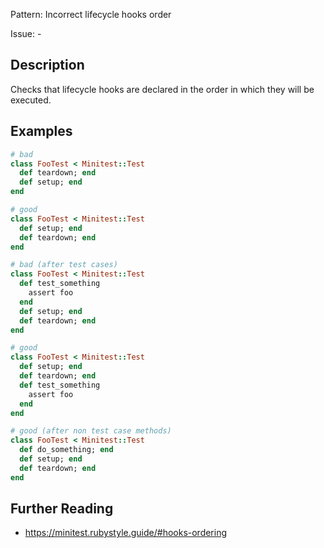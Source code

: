 Pattern: Incorrect lifecycle hooks order

Issue: -

## Description

Checks that lifecycle hooks are declared in the order in which they will be executed.

## Examples

``` ruby
# bad
class FooTest < Minitest::Test
  def teardown; end
  def setup; end
end

# good
class FooTest < Minitest::Test
  def setup; end
  def teardown; end
end

# bad (after test cases)
class FooTest < Minitest::Test
  def test_something
    assert foo
  end
  def setup; end
  def teardown; end
end

# good
class FooTest < Minitest::Test
  def setup; end
  def teardown; end
  def test_something
    assert foo
  end
end

# good (after non test case methods)
class FooTest < Minitest::Test
  def do_something; end
  def setup; end
  def teardown; end
end
```

## Further Reading

-   <https://minitest.rubystyle.guide/#hooks-ordering>